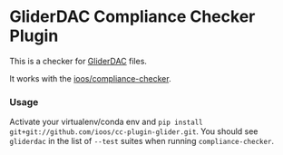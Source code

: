 # GliderDAC Compliance Checker Plugin

This is a checker for [GliderDAC](https://github.com/ioos/ioosngdac/wiki/NGDAC-NetCDF-File-Format-Version-2) files.

It works with the [ioos/compliance-checker](https://github.com/ioos/compliance-checker).

### Usage

Activate your virtualenv/conda env and `pip install git+git://github.com/ioos/cc-plugin-glider.git`.  You should see `gliderdac` in the list of `--test` suites when running `compliance-checker`.
